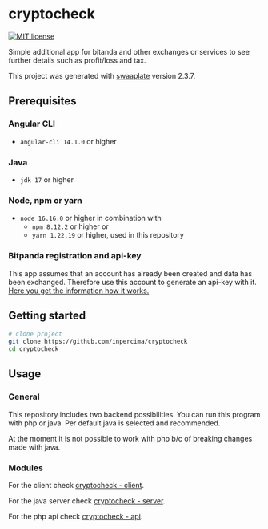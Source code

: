 # cryptocheck

[![MIT license](https://img.shields.io/badge/license-MIT-blue.svg)](./LICENSE.md)

Simple additional app for bitanda and other exchanges or services to see further details such as profit/loss and tax.

This project was generated with [swaaplate](https://github.com/inpercima/swaaplate) version 2.3.7.

## Prerequisites

### Angular CLI

* `angular-cli 14.1.0` or higher

### Java

* `jdk 17` or higher

### Node, npm or yarn

* `node 16.16.0` or higher in combination with
  * `npm 8.12.2` or higher or
  * `yarn 1.22.19` or higher, used in this repository

### Bitpanda registration and api-key

This app assumes that an account has already been created and data has been exchanged.
Therefore use this account to generate an api-key with it.
[Here you get the information how it works.](https://support.bitpanda.com/hc/en-us/articles/360000727459-Bitpanda-API-Key-and-price-ticker-API)

## Getting started

```bash
# clone project
git clone https://github.com/inpercima/cryptocheck
cd cryptocheck
```

## Usage

### General

This repository includes two backend possibilities.
You can run this program with php or java.
Per default java is selected and recommended.

At the moment it is not possible to work with php b/c of breaking changes made with java.

### Modules

For the client check [cryptocheck - client](./client).

For the java server check [cryptocheck - server](./server).

For the php api check [cryptocheck - api](./api).
